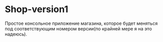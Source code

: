 # Shop-version1
Простое консольное приложение магазина, 
которое будет меняться под соответствующим 
номером версии(по крайней мере я на это надеюсь).
